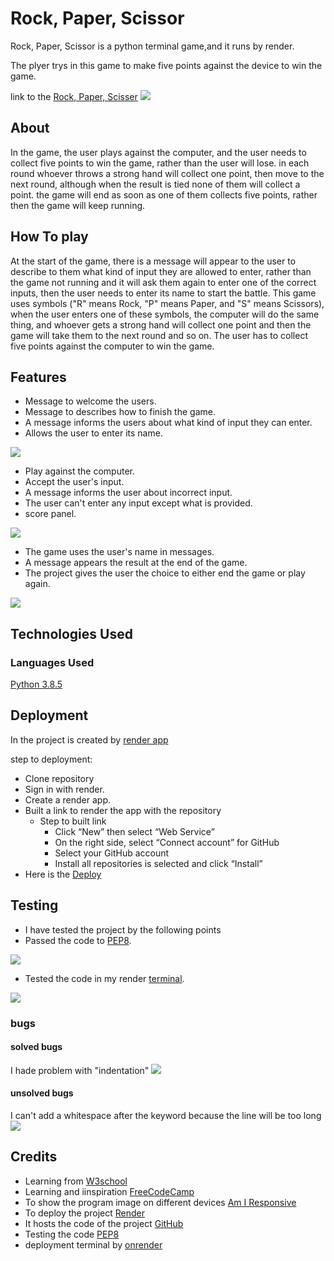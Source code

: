 # Rock, Paper, Scissor
Rock, Paper, Scissor is a python terminal game,and it runs by render.

The plyer trys in this game to make five points against the device to win the game.

link to the [Rock, Paper, Scisser](https://mypython.onrender.com/)
<img src="images/capture11.jpg">

## About
In the game, the user plays against the computer, and the user needs to collect five points to win the game, rather than the user will lose. in each round whoever throws a strong hand will collect one point, then move to the next round, although when the result is tied none of them will collect a point.
the game will end as soon as one of them collects five points, rather then the game will keep running.

## How To play
At the start of the game, there is a message will appear to the user to describe to them what kind of input they are allowed to enter, rather than the game not running and it will ask them again to enter one of the correct inputs, then the user needs to enter its name to start the battle.
This game uses symbols ("R" means Rock, "P" means Paper, and "S" means Scissors),
when the user enters one of these symbols, the computer will do the same thing, and whoever gets a strong hand will collect one point and then the game will take them to the next round and so on.
The user has to collect five points against the computer to win the game.

## Features 
- Message to welcome the users.
- Message to describes how to finish the game.
- A message informs the users about what kind of input they can enter.
- Allows the user to enter its name.
<img src="images/feature1.jpg">

- Play against the computer.
- Accept the user's input. 
- A message informs the user about incorrect input.
- The user can't enter any input except what is provided.
- score panel.
<img src="images/feature2.jpg">

- The game uses the user's name in messages.
- A message appears the result at the end of the game.
- The project gives the user the choice to either end the game or play again.
<img src="images/feature3.jpg">

## Technologies Used
### Languages Used
[Python 3.8.5 ](https://www.python.org/downloads/release/python-385/)

## Deployment
In the project is created by [render app](https://render.com/)

step to deployment:
- Clone repository
- Sign in with render.
- Create a render app.
- Built a link to render the app with the repository
  * Step to built link
    - Click “New” then select “Web Service”
    - On the right side, select “Connect account” for GitHub
    - Select your GitHub account
    - Install all repositories is selected and click “Install”
- Here is the [Deploy](https://mypython.onrender.com/)


## Testing
- I have tested the project by the following points
- Passed the code to [PEP8](https://pep8ci.herokuapp.com/#).
<img src="images/capture2.jpg">

- Tested the code in my render [terminal](https://mypython.onrender.com/).
<img src="images/feature1.jpg">

### bugs

#### solved bugs
I hade problem with "indentation"
<img src="images/bug1.jpg">
#### unsolved bugs
I can't add a whitespace after the keyword because the line will be too long
<img src="images/c.jpg">

## Credits
- Learning from [W3school](https://www.w3schools.com/js/default.asp)
- Learning and iinspiration [FreeCodeCamp](https://www.freecodecamp.org/)
- To show the program image on different devices [Am I Responsive](https://ui.dev/amiresponsive)
- To deploy the project [Render](https://render.com/) 
- It hosts the code of the project [GitHub](https://github.com/)
- Testing the code [PEP8](https://pep8ci.herokuapp.com/#)
- deployment terminal by [onrender](https://mypython.onrender.com/)



